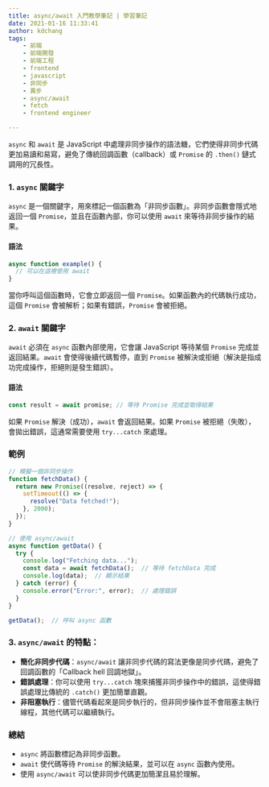 ```yaml
---
title: async/await 入門教學筆記 | 學習筆記
date: 2021-01-16 11:33:41
author: kdchang
tags: 
    - 前端
    - 前端開發
    - 前端工程
    - frontend
    - javascript
    - 非同步
    - 異步
    - async/await
    - fetch
    - frontend engineer

---
```


`async` 和 `await` 是 JavaScript 中處理非同步操作的語法糖，它們使得非同步代碼更加易讀和易寫，避免了傳統回調函數（callback）或 `Promise` 的 `.then()` 鏈式調用的冗長性。

### 1. `async` 關鍵字

`async` 是一個關鍵字，用來標記一個函數為「非同步函數」。非同步函數會隱式地返回一個 `Promise`，並且在函數內部，你可以使用 `await` 來等待非同步操作的結果。

#### 語法
```js
async function example() {
  // 可以在這裡使用 await
}
```

當你呼叫這個函數時，它會立即返回一個 `Promise`。如果函數內的代碼執行成功，這個 `Promise` 會被解析；如果有錯誤，`Promise` 會被拒絕。

### 2. `await` 關鍵字

`await` 必須在 `async` 函數內部使用，它會讓 JavaScript 等待某個 `Promise` 完成並返回結果。`await` 會使得後續代碼暫停，直到 `Promise` 被解決或拒絕（解決是指成功完成操作，拒絕則是發生錯誤）。

#### 語法
```js
const result = await promise; // 等待 Promise 完成並取得結果
```

如果 `Promise` 解決（成功），`await` 會返回結果。如果 `Promise` 被拒絕（失敗），會拋出錯誤，這通常需要使用 `try...catch` 來處理。

### 範例

```js
// 模擬一個非同步操作
function fetchData() {
  return new Promise((resolve, reject) => {
    setTimeout(() => {
      resolve("Data fetched!");
    }, 2000);
  });
}

// 使用 async/await
async function getData() {
  try {
    console.log("Fetching data...");
    const data = await fetchData();  // 等待 fetchData 完成
    console.log(data);  // 顯示結果
  } catch (error) {
    console.error("Error:", error);  // 處理錯誤
  }
}

getData();  // 呼叫 async 函數
```

### 3. `async/await` 的特點：
- **簡化非同步代碼**：`async/await` 讓非同步代碼的寫法更像是同步代碼，避免了回調函數的「Callback hell 回調地獄」。
- **錯誤處理**：你可以使用 `try...catch` 塊來捕獲非同步操作中的錯誤，這使得錯誤處理比傳統的 `.catch()` 更加簡單直觀。
- **非阻塞執行**：儘管代碼看起來是同步執行的，但非同步操作並不會阻塞主執行線程，其他代碼可以繼續執行。

### 總結
- `async` 將函數標記為非同步函數。
- `await` 使代碼等待 `Promise` 的解決結果，並可以在 `async` 函數內使用。
- 使用 `async/await` 可以使非同步代碼更加簡潔且易於理解。